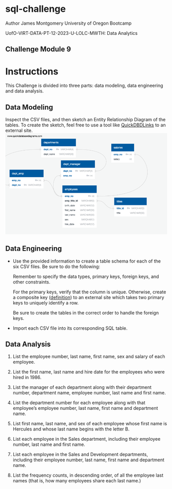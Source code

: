# sql-challenge
Author James Montgomery University of Oregon Bootcamp

UofO-VIRT-DATA-PT-12-2023-U-LOLC-MWTH: Data Analytics

## Challenge Module 9

# Instructions

This Challenge is divided into three parts: data modeling, data engineering and data analysis.

## Data Modeling
Inspect the CSV files, and then sketch an Entity Relationship Diagram of the tables. To create the sketch, feel free to use a tool like [QuickDBDLinks](https://app.quickdatabasediagrams.com/) to an external site.
![Entity Relationship Diagram of EmployeeSQL](/EmployeeSQL/employee_ERD.png?raw=true "Entity Relationship Diagram of EmployeeSQL")

## Data Engineering

* Use the provided information to create a table schema for each of the six CSV files. Be sure to do the following:

  Remember to specify the data types, primary keys, foreign keys, and other constraints.

  For the primary keys, verify that the column is unique. Otherwise, create a composite key ([definition](https://en.wikipedia.org/wiki/Composite_key)) to an external site which takes two primary keys to uniquely identify a row.

  Be sure to create the tables in the correct order to handle the foreign keys.

* Import each CSV file into its corresponding SQL table.

## Data Analysis

1. List the employee number, last name, first name, sex and salary of each employee.

2. List the first name, last name and hire date for the employees who were hired in 1986.

3. List the manager of each department along with their department number, department name, employee number, last name and first name.

4. List the department number for each employee along with that employee’s employee number, last name, first name and department name.

5. List first name, last name, and sex of each employee whose first name is Hercules and whose last name begins with the letter B.

6. List each employee in the Sales department, including their employee number, last name and first name.

7. List each employee in the Sales and Development departments, including their employee number, last name, first name and department name.

8. List the frequency counts, in descending order, of all the employee last names (that is, how many employees share each last name.)

